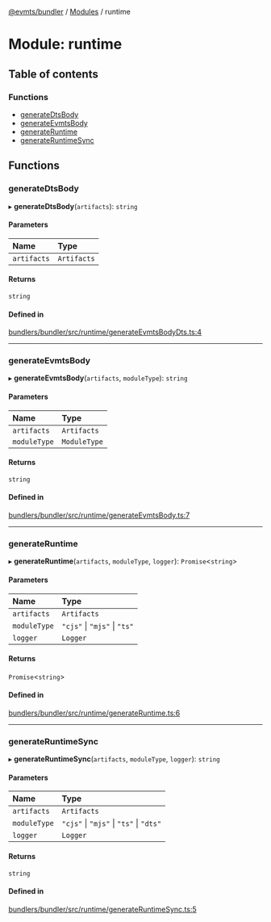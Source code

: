 [@evmts/bundler](/reference/schema/README.md) / [Modules](/reference/schema/modules.md) / runtime

# Module: runtime

## Table of contents

### Functions

- [generateDtsBody](/reference/schema/modules/runtime.md#generatedtsbody)
- [generateEvmtsBody](/reference/schema/modules/runtime.md#generateevmtsbody)
- [generateRuntime](/reference/schema/modules/runtime.md#generateruntime)
- [generateRuntimeSync](/reference/schema/modules/runtime.md#generateruntimesync)

## Functions

### generateDtsBody

▸ **generateDtsBody**(`artifacts`): `string`

#### Parameters

| Name | Type |
| :------ | :------ |
| `artifacts` | `Artifacts` |

#### Returns

`string`

#### Defined in

[bundlers/bundler/src/runtime/generateEvmtsBodyDts.ts:4](https://github.com/evmts/evmts-monorepo/blob/main/bundlers/bundler/src/runtime/generateEvmtsBodyDts.ts#L4)

___

### generateEvmtsBody

▸ **generateEvmtsBody**(`artifacts`, `moduleType`): `string`

#### Parameters

| Name | Type |
| :------ | :------ |
| `artifacts` | `Artifacts` |
| `moduleType` | `ModuleType` |

#### Returns

`string`

#### Defined in

[bundlers/bundler/src/runtime/generateEvmtsBody.ts:7](https://github.com/evmts/evmts-monorepo/blob/main/bundlers/bundler/src/runtime/generateEvmtsBody.ts#L7)

___

### generateRuntime

▸ **generateRuntime**(`artifacts`, `moduleType`, `logger`): `Promise`<`string`\>

#### Parameters

| Name | Type |
| :------ | :------ |
| `artifacts` | `Artifacts` |
| `moduleType` | ``"cjs"`` \| ``"mjs"`` \| ``"ts"`` |
| `logger` | `Logger` |

#### Returns

`Promise`<`string`\>

#### Defined in

[bundlers/bundler/src/runtime/generateRuntime.ts:6](https://github.com/evmts/evmts-monorepo/blob/main/bundlers/bundler/src/runtime/generateRuntime.ts#L6)

___

### generateRuntimeSync

▸ **generateRuntimeSync**(`artifacts`, `moduleType`, `logger`): `string`

#### Parameters

| Name | Type |
| :------ | :------ |
| `artifacts` | `Artifacts` |
| `moduleType` | ``"cjs"`` \| ``"mjs"`` \| ``"ts"`` \| ``"dts"`` |
| `logger` | `Logger` |

#### Returns

`string`

#### Defined in

[bundlers/bundler/src/runtime/generateRuntimeSync.ts:5](https://github.com/evmts/evmts-monorepo/blob/main/bundlers/bundler/src/runtime/generateRuntimeSync.ts#L5)
